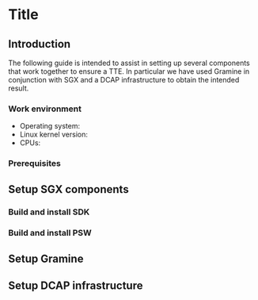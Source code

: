 # Title

## Introduction

The following guide is intended to assist in setting up several components that work together to ensure a TTE. 
In particular we have used Gramine in conjunction with SGX and a DCAP infrastructure to obtain the intended result.

### Work environment

- Operating system: 
- Linux kernel version: 
- CPUs: 

### Prerequisites

## Setup SGX components

### Build and install SDK

### Build and install PSW

## Setup Gramine

## Setup DCAP infrastructure
